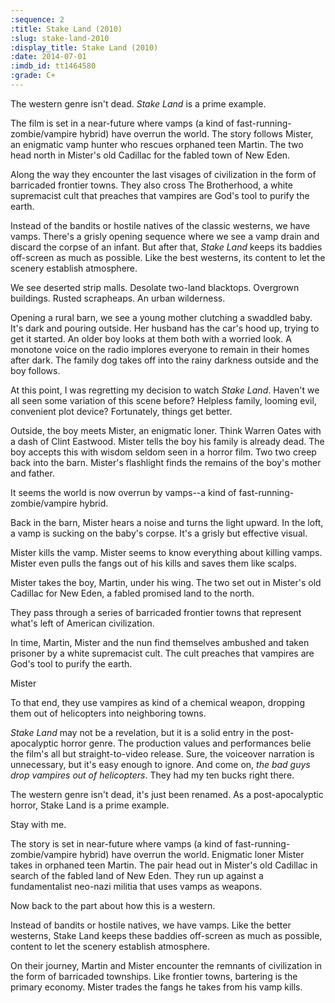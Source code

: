 ```yaml
---
:sequence: 2
:title: Stake Land (2010)
:slug: stake-land-2010
:display_title: Stake Land (2010)
:date: 2014-07-01
:imdb_id: tt1464580
:grade: C+
---
```


The western genre isn't dead. _Stake Land_ is a prime example.

The film is set in a near-future where vamps (a kind of fast-running-zombie/vampire hybrid) have overrun the world. The story follows Mister, an enigmatic vamp hunter who rescues orphaned teen Martin. The two head north in Mister's old Cadillac for the fabled town of New Eden.

Along the way they encounter the last visages of civilization in the form of barricaded frontier towns. They also cross The Brotherhood, a white supremacist cult that preaches that vampires are God's tool to purify the earth. 

Instead of the bandits or hostile natives of the classic westerns, we have vamps. There's a grisly opening sequence where we see a vamp drain and discard the corpse of an infant. But after that, _Stake Land_ keeps its baddies off-screen as much as possible. Like the best westerns, its content to let the scenery establish atmosphere. 

We see deserted strip malls. Desolate two-land blacktops. Overgrown buildings. Rusted scrapheaps. An urban wilderness.




Opening a rural barn, we see a young mother clutching a swaddled baby. It's dark and pouring outside. Her husband has the car's hood up, trying to get it started. An older boy looks at them both with a worried look. A monotone voice on the radio implores everyone to remain in their homes after dark. The family dog takes off into the rainy darkness outside and the boy follows.

At this point, I was regretting my decision to watch _Stake Land_. Haven't we all seen some variation of this scene before? Helpless family, looming evil, convenient plot device? Fortunately, things get better.

Outside, the boy meets Mister, an enigmatic loner. Think Warren Oates with a dash of Clint Eastwood. Mister tells the boy his family is already dead. The boy accepts this with wisdom seldom seen in a horror film. Two two creep back into the barn. Mister's flashlight finds the remains of the boy's mother and father. 

It seems the world is now overrun by vamps--a kind of fast-running-zombie/vampire hybrid. 

Back in the barn, Mister hears a noise and turns the light upward. In the loft, a vamp is sucking on the baby's corpse. It's a grisly but effective visual.

Mister kills the vamp. Mister seems to know everything about killing vamps. Mister even pulls the fangs out of his kills and saves them like scalps. 

Mister takes the boy, Martin, under his wing. The two set out in Mister's old Cadillac for New Eden, a fabled promised land to the north. 


They pass through a series of barricaded frontier towns that represent what's left of American civilization. 

In time, Martin, Mister and the nun find themselves ambushed and taken prisoner by a white supremacist cult. The cult preaches that vampires are God's tool to purify the earth. 

Mister 

To that end, they use vampires as kind of a chemical weapon, dropping them out of helicopters into neighboring towns.


_Stake Land_ may not be a revelation, but it is a solid entry in the post-apocalyptic horror genre. The production values and performances belie the film's all but straight-to-video release. Sure, the voiceover narration is unnecessary, but it's easy enough to ignore. And come on, _the bad guys drop vampires out of helicopters_. They had my ten bucks right there.

The western genre isn't dead, it's just been renamed. As a post-apocalyptic horror, Stake Land is a prime example.

Stay with me.

The story is set in near-future where vamps (a kind of fast-running-zombie/vampire hybrid) have overrun the world. Enigmatic loner Mister takes in orphaned teen Martin. The pair head out in Mister's old Cadillac in search of the fabled land of New Eden. They run up against a fundamentalist neo-nazi militia that uses vamps as weapons.

Now back to the part about how this is a western.

Instead of bandits or hostile natives, we have vamps. Like the better westerns, Stake Land keeps these baddies off-screen as much as possible, content to let the scenery establish atmosphere.

On their journey, Martin and Mister encounter the remnants of civilization in the form of barricaded townships. Like frontier towns, bartering is the primary economy. Mister trades the fangs he takes from his vamp kills.